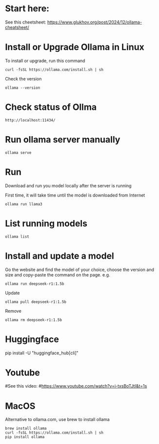 # Start here:
See this cheetsheet: 
https://www.glukhov.org/post/2024/12/ollama-cheatsheet/

# Install or Upgrade Ollama in Linux
To install or upgrade, run this command
```
curl -fsSL https://ollama.com/install.sh | sh
```

Check the version
```
ollama --version
```

# Check status of Ollma
```
http://localhost:11434/
```

# Run ollama server manually
```
ollama serve
```

# Run
Download and run you model locally after the server is running

First time, it will take time until the model is downloaded from Internet
```
ollama run llama3
```

# List running models
```
ollama list
```

# Install and update a model
Go the website and find the model of your choice, choose the version and size and copy-paste the command on the page. e.g.

```
ollama run deepseek-r1:1.5b
```

Update
```
ollama pull deepseek-r1:1.5b

```

Remove
```
ollama rm deepseek-r1:1.5b
```



# Huggingface

pip install -U "huggingface_hub[cli]"

# Youtube
#See this video:
#https://www.youtube.com/watch?v=i-txsBoTJtI&t=1s

# MacOS
Alternative to ollama.com, use brew to install ollama
```
brew install ollama
curl -fsSL https://ollama.com/install.sh | sh
pip install ollama
```

<!-- To start ollama now and restart at login:
  brew services start ollama
Or, if you don't want/need a background service you can just run:
  /usr/local/opt/ollama/bin/ollama serve
==> Summary
🍺  /usr/local/Cellar/ollama/0.1.32: 7 files, 25.0MB
==> Running `brew cleanup ollama`...
Disable this behaviour by setting HOMEBREW_NO_INSTALL_CLEANUP.
Hide these hints with HOMEBREW_NO_ENV_HINTS (see `man brew`). -->
